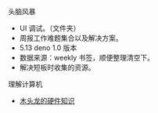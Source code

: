 头脑风暴

- UI 调试。（文件夹）
- 周报工作难题集合以及解决方案。
- 5.13 deno 1.0 版本
- 数据来源：weekly 书签，顺便整理清空下。
- 解决短板时收集的资源。

理解计算机

- [木头龙的硬件知识](https://zhuanlan.zhihu.com/c_1111573753707921408)